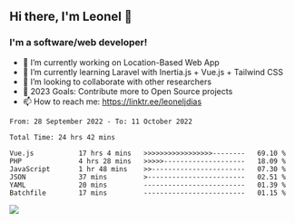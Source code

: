 ## Hi there, I'm Leonel 👋

### I'm a software/web developer!
- 🔭 I’m currently working on Location-Based Web App
- 🌱 I’m currently learning Laravel with Inertia.js + Vue.js + Tailwind CSS
- 👯 I’m looking to collaborate with other researchers
- 🥅 2023 Goals: Contribute more to Open Source projects
- 📫 How to reach me: https://linktr.ee/leoneljdias

<!--START_SECTION:waka-->

```text
From: 28 September 2022 - To: 11 October 2022

Total Time: 24 hrs 42 mins

Vue.js           17 hrs 4 mins   >>>>>>>>>>>>>>>>>--------   69.10 %
PHP              4 hrs 28 mins   >>>>>--------------------   18.09 %
JavaScript       1 hr 48 mins    >>-----------------------   07.30 %
JSON             37 mins         >------------------------   02.51 %
YAML             20 mins         -------------------------   01.39 %
Batchfile        17 mins         -------------------------   01.15 %
```

<!--END_SECTION:waka-->

![](https://komarev.com/ghpvc/?username=leoneljdias&color=blue&style=flat-square)

